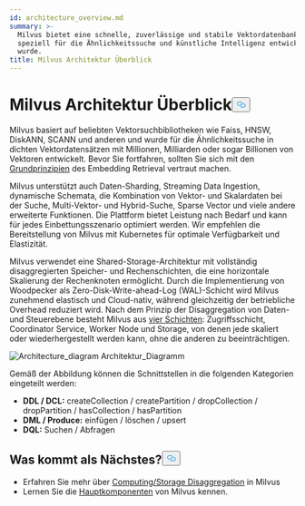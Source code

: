 ```yaml
---
id: architecture_overview.md
summary: >-
  Milvus bietet eine schnelle, zuverlässige und stabile Vektordatenbank, die
  speziell für die Ähnlichkeitssuche und künstliche Intelligenz entwickelt
  wurde.
title: Milvus Architektur Überblick
---
```

<h1 id="Milvus-Architecture-Overview" class="common-anchor-header">Milvus Architektur Überblick<button data-href="#Milvus-Architecture-Overview" class="anchor-icon" translate="no">
      <svg translate="no"
        aria-hidden="true"
        focusable="false"
        height="20"
        version="1.1"
        viewBox="0 0 16 16"
        width="16"
      >
        <path
          fill="#0092E4"
          fill-rule="evenodd"
          d="M4 9h1v1H4c-1.5 0-3-1.69-3-3.5S2.55 3 4 3h4c1.45 0 3 1.69 3 3.5 0 1.41-.91 2.72-2 3.25V8.59c.58-.45 1-1.27 1-2.09C10 5.22 8.98 4 8 4H4c-.98 0-2 1.22-2 2.5S3 9 4 9zm9-3h-1v1h1c1 0 2 1.22 2 2.5S13.98 12 13 12H9c-.98 0-2-1.22-2-2.5 0-.83.42-1.64 1-2.09V6.25c-1.09.53-2 1.84-2 3.25C6 11.31 7.55 13 9 13h4c1.45 0 3-1.69 3-3.5S14.5 6 13 6z"
        ></path>
      </svg>
    </button></h1><p>Milvus basiert auf beliebten Vektorsuchbibliotheken wie Faiss, HNSW, DiskANN, SCANN und anderen und wurde für die Ähnlichkeitssuche in dichten Vektordatensätzen mit Millionen, Milliarden oder sogar Billionen von Vektoren entwickelt. Bevor Sie fortfahren, sollten Sie sich mit den <a href="/docs/de/glossary.md">Grundprinzipien</a> des Embedding Retrieval vertraut machen.</p>
<p>Milvus unterstützt auch Daten-Sharding, Streaming Data Ingestion, dynamische Schemata, die Kombination von Vektor- und Skalardaten bei der Suche, Multi-Vektor- und Hybrid-Suche, Sparse Vector und viele andere erweiterte Funktionen. Die Plattform bietet Leistung nach Bedarf und kann für jedes Einbettungsszenario optimiert werden. Wir empfehlen die Bereitstellung von Milvus mit Kubernetes für optimale Verfügbarkeit und Elastizität.</p>
<p>Milvus verwendet eine Shared-Storage-Architektur mit vollständig disaggregierten Speicher- und Rechenschichten, die eine horizontale Skalierung der Rechenknoten ermöglicht. Durch die Implementierung von Woodpecker als Zero-Disk-Write-ahead-Log (WAL)-Schicht wird Milvus zunehmend elastisch und Cloud-nativ, während gleichzeitig der betriebliche Overhead reduziert wird. Nach dem Prinzip der Disaggregation von Daten- und Steuerebene besteht Milvus aus <a href="/docs/de/four_layers.md">vier Schichten</a>: Zugriffsschicht, Coordinator Service, Worker Node und Storage, von denen jede skaliert oder wiederhergestellt werden kann, ohne die anderen zu beeinträchtigen.</p>
<p>
  
   <span class="img-wrapper"> <img translate="no" src="/docs/v2.6.x/assets/milvus_architecture.png" alt="Architecture_diagram" class="doc-image" id="architecture_diagram" />
   </span> <span class="img-wrapper"> <span>Architektur_Diagramm</span> </span></p>
<p>Gemäß der Abbildung können die Schnittstellen in die folgenden Kategorien eingeteilt werden:</p>
<ul>
<li><strong>DDL / DCL:</strong> createCollection / createPartition / dropCollection / dropPartition / hasCollection / hasPartition</li>
<li><strong>DML / Produce:</strong> einfügen / löschen / upsert</li>
<li><strong>DQL:</strong> Suchen / Abfragen</li>
</ul>
<h2 id="Whats-next" class="common-anchor-header">Was kommt als Nächstes?<button data-href="#Whats-next" class="anchor-icon" translate="no">
      <svg translate="no"
        aria-hidden="true"
        focusable="false"
        height="20"
        version="1.1"
        viewBox="0 0 16 16"
        width="16"
      >
        <path
          fill="#0092E4"
          fill-rule="evenodd"
          d="M4 9h1v1H4c-1.5 0-3-1.69-3-3.5S2.55 3 4 3h4c1.45 0 3 1.69 3 3.5 0 1.41-.91 2.72-2 3.25V8.59c.58-.45 1-1.27 1-2.09C10 5.22 8.98 4 8 4H4c-.98 0-2 1.22-2 2.5S3 9 4 9zm9-3h-1v1h1c1 0 2 1.22 2 2.5S13.98 12 13 12H9c-.98 0-2-1.22-2-2.5 0-.83.42-1.64 1-2.09V6.25c-1.09.53-2 1.84-2 3.25C6 11.31 7.55 13 9 13h4c1.45 0 3-1.69 3-3.5S14.5 6 13 6z"
        ></path>
      </svg>
    </button></h2><ul>
<li>Erfahren Sie mehr über <a href="/docs/de/four_layers.md">Computing/Storage Disaggregation</a> in Milvus</li>
<li>Lernen Sie die <a href="/docs/de/main_components.md">Hauptkomponenten</a> von Milvus kennen.</li>
</ul>
